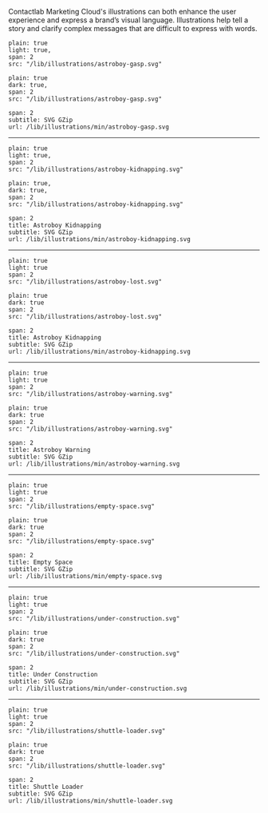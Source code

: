 Contactlab Marketing Cloud's illustrations can both enhance the user experience and express a brand’s visual language. Illustrations help tell a story and clarify complex messages that are difficult to express with words.

```image
plain: true
light: true,
span: 2
src: "/lib/illustrations/astroboy-gasp.svg"
```

```image
plain: true
dark: true,
span: 2
src: "/lib/illustrations/astroboy-gasp.svg"
```

```download
span: 2
subtitle: SVG GZip
url: /lib/illustrations/min/astroboy-gasp.svg
```

---

```image
plain: true
light: true,
span: 2
src: "/lib/illustrations/astroboy-kidnapping.svg"
```

```image
plain: true,
dark: true,
span: 2
src: "/lib/illustrations/astroboy-kidnapping.svg"
```

```download
span: 2
title: Astroboy Kidnapping
subtitle: SVG GZip
url: /lib/illustrations/min/astroboy-kidnapping.svg
```

---

```image
plain: true
light: true
span: 2
src: "/lib/illustrations/astroboy-lost.svg"
```

```image
plain: true
dark: true
span: 2
src: "/lib/illustrations/astroboy-lost.svg"
```

```download
span: 2
title: Astroboy Kidnapping
subtitle: SVG GZip
url: /lib/illustrations/min/astroboy-kidnapping.svg
```

---

```image
plain: true
light: true
span: 2
src: "/lib/illustrations/astroboy-warning.svg"
```

```image
plain: true
dark: true
span: 2
src: "/lib/illustrations/astroboy-warning.svg"
```

```download
span: 2
title: Astroboy Warning
subtitle: SVG GZip
url: /lib/illustrations/min/astroboy-warning.svg
```

---

```image
plain: true
light: true
span: 2
src: "/lib/illustrations/empty-space.svg"
```

```image
plain: true
dark: true
span: 2
src: "/lib/illustrations/empty-space.svg"
```

```download
span: 2
title: Empty Space
subtitle: SVG GZip
url: /lib/illustrations/min/empty-space.svg
```

---

```image
plain: true
light: true
span: 2
src: "/lib/illustrations/under-construction.svg"
```

```image
plain: true
dark: true
span: 2
src: "/lib/illustrations/under-construction.svg"
```

```download
span: 2
title: Under Construction
subtitle: SVG GZip
url: /lib/illustrations/min/under-construction.svg
```

---

```image
plain: true
light: true
span: 2
src: "/lib/illustrations/shuttle-loader.svg"
```

```image
plain: true
dark: true
span: 2
src: "/lib/illustrations/shuttle-loader.svg"
```

```download
span: 2
title: Shuttle Loader
subtitle: SVG GZip
url: /lib/illustrations/min/shuttle-loader.svg
```
